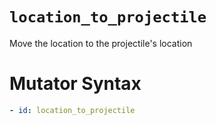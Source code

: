 # `location_to_projectile`

Move the location to the projectile's location

# Mutator Syntax
```yaml
- id: location_to_projectile
```
